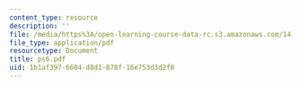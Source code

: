 ```yaml
---
content_type: resource
description: ''
file: /media/https%3A/open-learning-course-data-rc.s3.amazonaws.com/14-271-industrial-organization-i-fall-2005/1b1af3976604d8d1878f16e753d3d2f0_ps6.pdf
file_type: application/pdf
resourcetype: Document
title: ps6.pdf
uid: 1b1af397-6604-d8d1-878f-16e753d3d2f0
---
```

